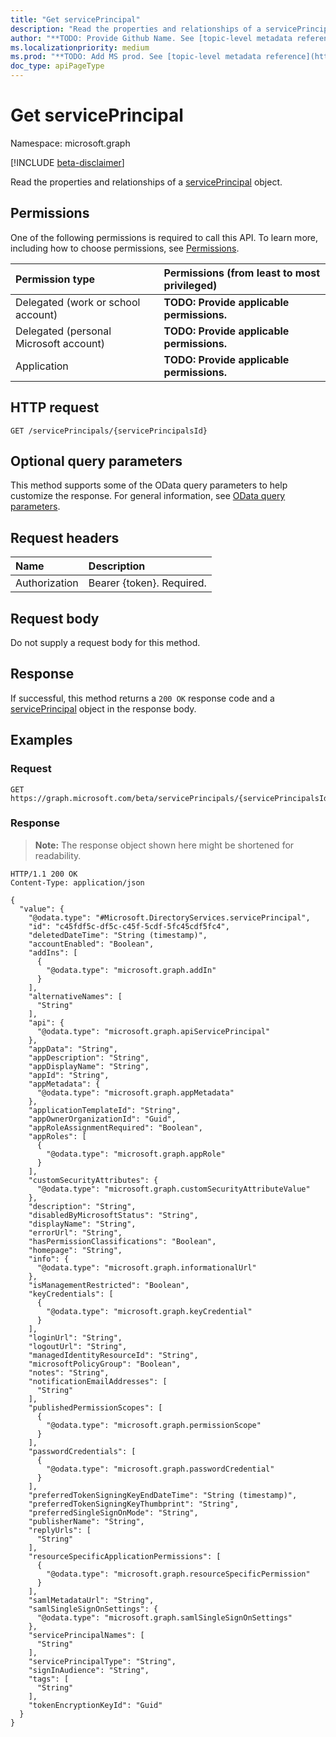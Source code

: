 ```yaml
---
title: "Get servicePrincipal"
description: "Read the properties and relationships of a servicePrincipal object."
author: "**TODO: Provide Github Name. See [topic-level metadata reference](https://msgo.azurewebsites.net/add/document/guidelines/metadata.html#topic-level-metadata)**"
ms.localizationpriority: medium
ms.prod: "**TODO: Add MS prod. See [topic-level metadata reference](https://msgo.azurewebsites.net/add/document/guidelines/metadata.html#topic-level-metadata)**"
doc_type: apiPageType
---
```


# Get servicePrincipal
Namespace: microsoft.graph

[!INCLUDE [beta-disclaimer](../../includes/beta-disclaimer.md)]

Read the properties and relationships of a [servicePrincipal](../resources/serviceprincipal.md) object.

## Permissions
One of the following permissions is required to call this API. To learn more, including how to choose permissions, see [Permissions](/graph/permissions-reference).

|Permission type|Permissions (from least to most privileged)|
|:---|:---|
|Delegated (work or school account)|**TODO: Provide applicable permissions.**|
|Delegated (personal Microsoft account)|**TODO: Provide applicable permissions.**|
|Application|**TODO: Provide applicable permissions.**|

## HTTP request

<!-- {
  "blockType": "ignored"
}
-->
``` http
GET /servicePrincipals/{servicePrincipalsId}
```

## Optional query parameters
This method supports some of the OData query parameters to help customize the response. For general information, see [OData query parameters](/graph/query-parameters).

## Request headers
|Name|Description|
|:---|:---|
|Authorization|Bearer {token}. Required.|

## Request body
Do not supply a request body for this method.

## Response

If successful, this method returns a `200 OK` response code and a [servicePrincipal](../resources/serviceprincipal.md) object in the response body.

## Examples

### Request
<!-- {
  "blockType": "request",
  "name": "get_serviceprincipal"
}
-->
``` http
GET https://graph.microsoft.com/beta/servicePrincipals/{servicePrincipalsId}
```


### Response
>**Note:** The response object shown here might be shortened for readability.
<!-- {
  "blockType": "response",
  "truncated": true,
  "@odata.type": "Microsoft.DirectoryServices.servicePrincipal"
}
-->
``` http
HTTP/1.1 200 OK
Content-Type: application/json

{
  "value": {
    "@odata.type": "#Microsoft.DirectoryServices.servicePrincipal",
    "id": "c45fdf5c-df5c-c45f-5cdf-5fc45cdf5fc4",
    "deletedDateTime": "String (timestamp)",
    "accountEnabled": "Boolean",
    "addIns": [
      {
        "@odata.type": "microsoft.graph.addIn"
      }
    ],
    "alternativeNames": [
      "String"
    ],
    "api": {
      "@odata.type": "microsoft.graph.apiServicePrincipal"
    },
    "appData": "String",
    "appDescription": "String",
    "appDisplayName": "String",
    "appId": "String",
    "appMetadata": {
      "@odata.type": "microsoft.graph.appMetadata"
    },
    "applicationTemplateId": "String",
    "appOwnerOrganizationId": "Guid",
    "appRoleAssignmentRequired": "Boolean",
    "appRoles": [
      {
        "@odata.type": "microsoft.graph.appRole"
      }
    ],
    "customSecurityAttributes": {
      "@odata.type": "microsoft.graph.customSecurityAttributeValue"
    },
    "description": "String",
    "disabledByMicrosoftStatus": "String",
    "displayName": "String",
    "errorUrl": "String",
    "hasPermissionClassifications": "Boolean",
    "homepage": "String",
    "info": {
      "@odata.type": "microsoft.graph.informationalUrl"
    },
    "isManagementRestricted": "Boolean",
    "keyCredentials": [
      {
        "@odata.type": "microsoft.graph.keyCredential"
      }
    ],
    "loginUrl": "String",
    "logoutUrl": "String",
    "managedIdentityResourceId": "String",
    "microsoftPolicyGroup": "Boolean",
    "notes": "String",
    "notificationEmailAddresses": [
      "String"
    ],
    "publishedPermissionScopes": [
      {
        "@odata.type": "microsoft.graph.permissionScope"
      }
    ],
    "passwordCredentials": [
      {
        "@odata.type": "microsoft.graph.passwordCredential"
      }
    ],
    "preferredTokenSigningKeyEndDateTime": "String (timestamp)",
    "preferredTokenSigningKeyThumbprint": "String",
    "preferredSingleSignOnMode": "String",
    "publisherName": "String",
    "replyUrls": [
      "String"
    ],
    "resourceSpecificApplicationPermissions": [
      {
        "@odata.type": "microsoft.graph.resourceSpecificPermission"
      }
    ],
    "samlMetadataUrl": "String",
    "samlSingleSignOnSettings": {
      "@odata.type": "microsoft.graph.samlSingleSignOnSettings"
    },
    "servicePrincipalNames": [
      "String"
    ],
    "servicePrincipalType": "String",
    "signInAudience": "String",
    "tags": [
      "String"
    ],
    "tokenEncryptionKeyId": "Guid"
  }
}
```

